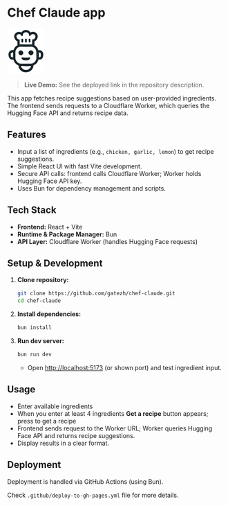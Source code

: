 # Chef Claude app

<img src="src/images/chef-claude-icon.png" alt="Chef Calude"/>



> **Live Demo:** See the deployed link in the repository description.

This app fetches recipe suggestions based on user-provided ingredients. The frontend sends requests to a Cloudflare Worker, which queries the Hugging Face API and returns recipe data.



## Features

- Input a list of ingredients (e.g., `chicken, garlic, lemon`) to get recipe suggestions.
- Simple React UI with fast Vite development.
- Secure API calls: frontend calls Cloudflare Worker; Worker holds Hugging Face API key.
- Uses Bun for dependency management and scripts.



## Tech Stack

- **Frontend:** React + Vite
- **Runtime & Package Manager:** Bun
- **API Layer:** Cloudflare Worker (handles Hugging Face requests)



## Setup & Development

1. **Clone repository:**

   ```bash
   git clone https://github.com/gatezh/chef-claude.git
   cd chef-claude
   ```

2. **Install dependencies:**

   ```bash
   bun install
   ```

3. **Run dev server:**

   ```bash
   bun run dev
   ```

   - Open [http://localhost:5173](http://localhost:5173/) (or shown port) and test ingredient input.



## Usage

- Enter available ingredients
- When you enter at least 4 ingredients **Get a recipe** button appears; press to get a recipe
- Frontend sends request to the Worker URL; Worker queries Hugging Face API and returns recipe suggestions.
- Display results in a clear format.



## Deployment

Deployment is handled via GitHub Actions (using Bun).

Check `.github/deploy-to-gh-pages.yml` file for more details.